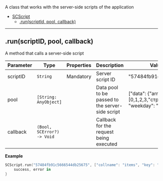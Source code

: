 <a name="SCScript"></a>

A class that works with the server-side scripts of the application

* [SCScript](#SCScript)
    * [.run(scriptId, pool, callback)](#SCScript+run)


----------------------------------------------------------------------------------------------

<a name="SCScript+run"></a>

## .run(scriptID, pool, callback)

A method that calls a server-side script

| Parameter | Type | Properties | Description | Value example |
| --- | --- | --- | --- | --- |
| scriptID | <code>String</code> | Mandatory | Server script ID	 | "57484fb91c5666544db25675" | 
| pool | <code>[String: AnyObject]</code> |  | Data pool to be passed to the server-side script	 | ["data": {"array": [0,1,2,3,"строка"], "logic": false}, "weekday": "friday"] |
| callback | <code>(Bool, SCError?) -> Void</code> | | Callback for the request being executed | |


**Example**   

```SWIFT
SCScript.run("57484fb91c5666544db25675", ["collname": "items", "key": "relToQuests", "val": ["CF4Gk9WP6L", "MwORD9llTM", "Jw4INX328A"]]) {
    success, error in
}
```

